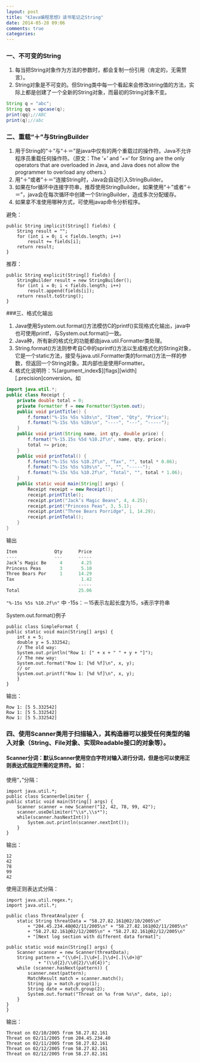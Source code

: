 ```yaml
---
layout: post
title: "《Java编程思想》读书笔记之String"
date: 2014-05-28 09:06
comments: true
categories: 
---
```



### 一、不可变的String
1. 每当把String对象作为方法的参数时，都会复制一份引用（肯定的，无需赘言）。
2. String对象是不可变的。但String类中每一个看起来会修改string值的方法，实际上都是创建了一个全新的String对象，而最初的String对象不变。<!--more-->

```java
String q = "abc";
String qq = upcase(q);
print(qq);//ABC
print(q);//abc
```

### 二、重载“＋”与StringBuilder
1. 用于String的“＋”与“＋＝”是java中仅有的两个重载过的操作符。Java不允许程序员重载任何操作符。（原文：The ‘+’ and ‘+=‘ for String are the only operators that are overloaded in Java, and Java does not allow the programmer to overload any others.）
2. 用“＋”或者“＋＝”连接String时，Java会自动引入StringBuilder。
3. 如果在for循环中连接字符串，推荐使用StringBuilder。如果使用“＋”或者“＋＝”，java会在每次循环中创建一个StringBuilder，造成多次分配缓存。
4. 如果拿不准使用哪种方式，可使用javap命令分析程序。

避免：

	
	public String implicit(String[] fields) {
		String result = "";
		for (int i = 0; i < fields.length; i++)
			result += fields[i];
		return result;
	}

推荐：

	public String explicit(String[] fields) {
		StringBuilder result = new StringBuilder();
		for (int i = 0; i < fields.length; i++)
			result.append(fields[i]);
		return result.toString();
	}

###三、格式化输出

1. Java使用System.out.format()方法模仿C的printf()实现格式化输出，java中也可使用printf，与System.out.format()一致。
2. Java种，所有新的格式化的功能都由java.util.Formatter类处理。
3. String.format()方法则参考自C中的sprintf()方法以生成格式化的String对象，它是一个static方法，接受与java.util.Formatter类的format()方法一样的参数，但返回一个String对象。其内部也是使用Formatter。
4. 格式化说明符：%[argument_index$][flags][width][.precision]conversion。如  

```java
import java.util.*;
public class Receipt {
	private double total = 0;
	private Formatter f = new Formatter(System.out);
	public void printTitle() {
		f.format("%-15s %5s %10s\n", "Item", "Qty", "Price");
		f.format("%-15s %5s %10s\n", "----", "---", "-----");
	}
	public void print(String name, int qty, double price) {
		f.format("%-15.15s %5d %10.2f\n", name, qty, price);
		total += price;
	}
	public void printTotal() {
		f.format("%-15s %5s %10.2f\n", "Tax", "", total * 0.06);
		f.format("%-15s %5s %10s\n", "", "", "-----");
		f.format("%-15s %5s %10.2f\n", "Total", "", total * 1.06);
	}
	public static void main(String[] args) {
		Receipt receipt = new Receipt();
		receipt.printTitle();
		receipt.print("Jack’s Magic Beans", 4, 4.25);
		receipt.print("Princess Peas", 3, 5.1);
		receipt.print("Three Bears Porridge", 1, 14.29);
		receipt.printTotal();
	}
}
```


输出

```java
Item              Qty      Price
----              ---      -----
Jack’s Magic Be     4       4.25
Princess Peas       3       5.10
Three Bears Por     1      14.29
Tax                         1.42
                           -----
Total                      25.06
```


`"%-15s %5s %10.2f\n"` 中  -15s：－15表示左起长度为15，s表示字符串   

System.out.format()例子

	public class SimpleFormat {
	public static void main(String[] args) {
		int x = 5;
		double y = 5.332542;
		// The old way:
		System.out.println("Row 1: [" + x + " " + y + "]");
		// The new way:
		System.out.format("Row 1: [%d %f]\n", x, y);
		// or
		System.out.printf("Row 1: [%d %f]\n", x, y);
		}
	}

输出：

	Row 1: [5 5.332542]
	Row 1: [5 5.332542]
	Row 1: [5 5.332542]

### 四、使用Scanner类用于扫描输入，其构造器可以接受任何类型的输入对象（String、File对象、实现Readable接口的对象等）。
#### Scanner分词：默认Scanner使用空白字符对输入进行分词，但是也可以使用正则表达式指定所需的定界符。 如：

使用“，”分隔：

	import java.util.*;
	public class ScannerDelimiter {
	public static void main(String[] args) {
		Scanner scanner = new Scanner("12, 42, 78, 99, 42");
		scanner.useDelimiter("\\s*,\\s*");
		while(scanner.hasNextInt())
			System.out.println(scanner.nextInt());
		}
	}


输出：


	12
	42
	78
	99
	42

使用正则表达式分隔：

	import java.util.regex.*;
	import java.util.*;

	public class ThreatAnalyzer {
		static String threatData = "58.27.82.161@02/10/2005\n"
			+ "204.45.234.40@02/11/2005\n" + "58.27.82.161@02/11/2005\n"
			+ "58.27.82.161@02/12/2005\n" + "58.27.82.161@02/12/2005\n"
			+ "[Next log section with different data format]";

	public static void main(String[] args) {
		Scanner scanner = new Scanner(threatData);
		String pattern = "(\\d+[.]\\d+[.]\\d+[.]\\d+)@"
				+ "(\\d{2}/\\d{2}/\\d{4})";
		while (scanner.hasNext(pattern)) {
			scanner.next(pattern);
			MatchResult match = scanner.match();
			String ip = match.group(1);
			String date = match.group(2);
			System.out.format("Threat on %s from %s\n", date, ip);
		}
	}
	}


输出：


	Threat on 02/10/2005 from 58.27.82.161
	Threat on 02/11/2005 from 204.45.234.40
	Threat on 02/11/2005 from 58.27.82.161
	Threat on 02/12/2005 from 58.27.82.161
	Threat on 02/12/2005 from 58.27.82.161


